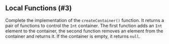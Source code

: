 ## Local Functions (#3)

Complete the implementation of the `createContainer()` function. It returns a
pair of functions to control the `Int` container. The first function adds an
`Int` element to the container, the second function removes an element from the
container and returns it. If the container is empty, it returns `null`.